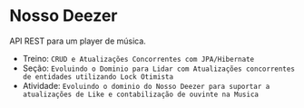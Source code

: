 # Nosso Deezer

API REST para um player de música.

* Treino: `CRUD e Atualizações Concorrentes com JPA/Hibernate`
* Seção: `Evoluindo o Dominio para Lidar com Atualizações concorrentes de entidades utilizando Lock Otimista`
* Atividade: `Evoluindo o dominio do Nosso Deezer para suportar a atualizações de Like e contabilização de ouvinte na Musica`
